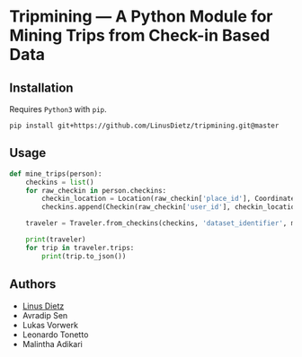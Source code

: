 # Tripmining — A Python Module for Mining Trips from Check-in Based Data


## Installation

Requires `Python3` with `pip`.

```
pip install git+https://github.com/LinusDietz/tripmining.git@master
```

## Usage

```python
def mine_trips(person):
    checkins = list()
    for raw_checkin in person.checkins:
        checkin_location = Location(raw_checkin['place_id'], Coordinate(raw_checkin['latitude'], raw_checkin['longitude']), raw_checkin['country_code'])
        checkins.append(Checkin(raw_checkin['user_id'], checkin_location, raw_checkin['local_created_at']))

    traveler = Traveler.from_checkins(checkins, 'dataset_identifier', min_duration=5, min_density=0.2)

    print(traveler)
    for trip in traveler.trips:
        print(trip.to_json())
```


## Authors

* [Linus Dietz](https://www.cm.in.tum.de/en/research-group/linus-dietz/)
* Avradip Sen
* Lukas Vorwerk
* Leonardo Tonetto
* Malintha Adikari
